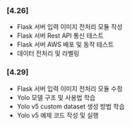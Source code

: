 ### [4.26]

- Flask 서버 입력 이미지 전처리 모듈 작성
- Flask 서버 Rest API 통신 테스트
- Flask 서버 AWS 배포 및 동작 테스트
- 데이터 전처리 및 라벨링

### [4.29]

- Flask 서버 입력 이미지 전처리 모듈 수정
- Yolo 모델 구조 및 사용법 학습
- Yolo v5 custom dataset 생성 방법 학습
- Yolo v5 예제 코드 작성 및 실행
